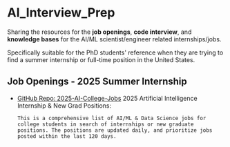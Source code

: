# AI_Interview_Prep
Sharing the resources for the **job openings**, **code interview**, and **knowledge bases** for the AI/ML scientist/engineer related internships/jobs.

Specifically suitable for the PhD students' reference when they are trying to find a summer internship or full-time position in the United States.

## Job Openings - 2025 Summer Internship
- [GitHub Repo: 2025-AI-College-Jobs](https://github.com/speedyapply/2025-AI-College-Jobs?tab=readme-ov-file)
  2025 Artificial Intelligence Internship & New Grad Positions:

  ```This is a comprehensive list of AI/ML & Data Science jobs for college students in search of internships or new graduate positions. The positions are updated daily, and prioritize jobs posted within the last 120 days.```
